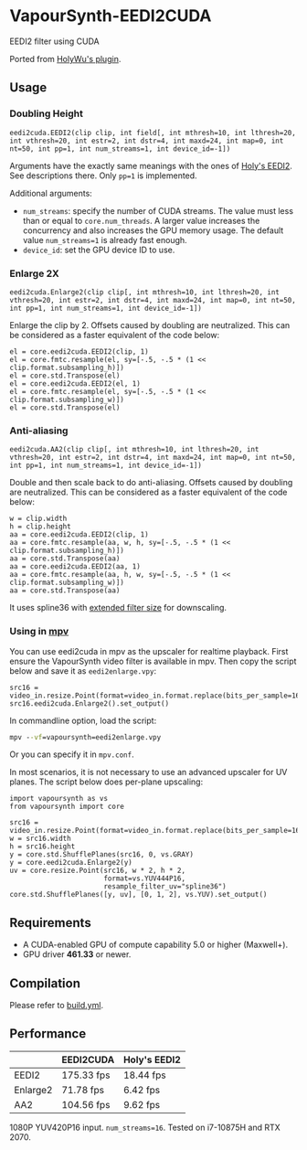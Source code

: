 # VapourSynth-EEDI2CUDA

EEDI2 filter using CUDA

Ported from [HolyWu's plugin](https://github.com/HomeOfVapourSynthEvolution/VapourSynth-EEDI2).

## Usage

### Doubling Height
`eedi2cuda.EEDI2(clip clip, int field[, int mthresh=10, int lthresh=20, int vthresh=20, int estr=2, int dstr=4, int maxd=24, int map=0, int nt=50, int pp=1, int num_streams=1, int device_id=-1])`

Arguments have the exactly same meanings with the ones of [Holy's EEDI2](https://github.com/HomeOfVapourSynthEvolution/VapourSynth-EEDI2). See descriptions there.
Only `pp=1` is implemented.

Additional arguments:
- `num_streams`: specify the number of CUDA streams. The value must less than or equal to `core.num_threads`. A larger value increases the concurrency and also increases the GPU memory usage. The default value `num_streams=1` is already fast enough.
- `device_id`: set the GPU device ID to use.

### Enlarge 2X
`eedi2cuda.Enlarge2(clip clip[, int mthresh=10, int lthresh=20, int vthresh=20, int estr=2, int dstr=4, int maxd=24, int map=0, int nt=50, int pp=1, int num_streams=1, int device_id=-1])`

Enlarge the clip by 2. Offsets caused by doubling are neutralized. This can be considered as a faster equivalent of the code below:
```python3
el = core.eedi2cuda.EEDI2(clip, 1)
el = core.fmtc.resample(el, sy=[-.5, -.5 * (1 << clip.format.subsampling_h)])
el = core.std.Transpose(el)
el = core.eedi2cuda.EEDI2(el, 1)
el = core.fmtc.resample(el, sy=[-.5, -.5 * (1 << clip.format.subsampling_w)])
el = core.std.Transpose(el)
```

### Anti-aliasing
`eedi2cuda.AA2(clip clip[, int mthresh=10, int lthresh=20, int vthresh=20, int estr=2, int dstr=4, int maxd=24, int map=0, int nt=50, int pp=1, int num_streams=1, int device_id=-1])`

Double and then scale back to do anti-aliasing. Offsets caused by doubling are neutralized. This can be considered as a faster equivalent of the code below:
```python3
w = clip.width
h = clip.height
aa = core.eedi2cuda.EEDI2(clip, 1)
aa = core.fmtc.resample(aa, w, h, sy=[-.5, -.5 * (1 << clip.format.subsampling_h)])
aa = core.std.Transpose(aa)
aa = core.eedi2cuda.EEDI2(aa, 1)
aa = core.fmtc.resample(aa, h, w, sy=[-.5, -.5 * (1 << clip.format.subsampling_w)])
aa = core.std.Transpose(aa)
```

It uses spline36 with [extended filter size](https://mpv.io/manual/stable/#options-correct-downscaling) for downscaling.

### Using in [mpv](https://mpv.io/)
You can use eedi2cuda in mpv as the upscaler for realtime playback.
First ensure the VapourSynth video filter is available in mpv.
Then copy the script below and save it as `eedi2enlarge.vpy`:
```python3
src16 = video_in.resize.Point(format=video_in.format.replace(bits_per_sample=16))
src16.eedi2cuda.Enlarge2().set_output()
```

In commandline option, load the script:
```cmd
mpv --vf=vapoursynth=eedi2enlarge.vpy
```

Or you can specify it in `mpv.conf`.

In most scenarios, it is not necessary to use an advanced upscaler for UV planes.
The script below does per-plane upscaling:
```python3
import vapoursynth as vs
from vapoursynth import core

src16 = video_in.resize.Point(format=video_in.format.replace(bits_per_sample=16))
w = src16.width
h = src16.height
y = core.std.ShufflePlanes(src16, 0, vs.GRAY)
y = core.eedi2cuda.Enlarge2(y)
uv = core.resize.Point(src16, w * 2, h * 2,
                       format=vs.YUV444P16,
                       resample_filter_uv="spline36")
core.std.ShufflePlanes([y, uv], [0, 1, 2], vs.YUV).set_output()
```

## Requirements
- A CUDA-enabled GPU of compute capability 5.0 or higher (Maxwell+).
- GPU driver **461.33** or newer.

## Compilation
Please refer to [build.yml](https://github.com/AmusementClub/VapourSynth-EEDI2CUDA/blob/main/.github/workflows/build.yml).

## Performance

|        |EEDI2CUDA   |Holy's EEDI2|
|--------|------------|------------|
|EEDI2   |175.33 fps  |18.44 fps   |
|Enlarge2|71.78 fps   |6.42 fps    |
|AA2     |104.56 fps  |9.62 fps    |

1080P YUV420P16 input. `num_streams=16`.
Tested on i7-10875H and RTX 2070.
